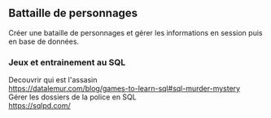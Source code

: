 ## Battaille de personnages
Créer une bataille de personnages et gérer les informations en session puis en base de données.

### Jeux et entrainement au SQL
Decouvrir qui est l'assasin   
https://datalemur.com/blog/games-to-learn-sql#sql-murder-mystery   
Gérer les dossiers de la police en SQL   
https://sqlpd.com/